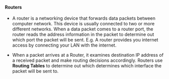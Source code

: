 #### Routers
- A router is a networking device that forwards data packets between computer network. This device is usually connected to two or more different networks. When a data packet comes to a router port, the router reads the address information in the packet to determine out which port the packet will be sent.
  E.g. A  router provides you internet access by connecting your LAN with the internet.

- When a packet arrives at a Router, it examines destination IP address of a received packet and make routing decisions accordingly. Routers use **Routing Tables** to determine out which determines which interface the packet will be sent to.